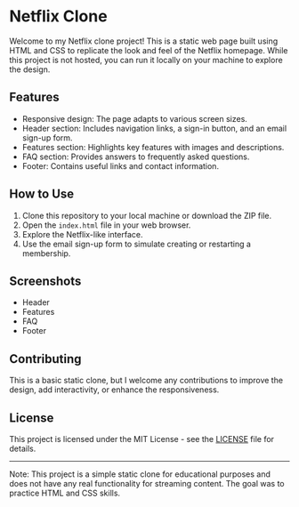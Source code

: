 # Netflix Clone

Welcome to my Netflix clone project! This is a static web page built using HTML and CSS to replicate the look and feel of the Netflix homepage. While this project is not hosted, you can run it locally on your machine to explore the design.

## Features

- Responsive design: The page adapts to various screen sizes.
- Header section: Includes navigation links, a sign-in button, and an email sign-up form.
- Features section: Highlights key features with images and descriptions.
- FAQ section: Provides answers to frequently asked questions.
- Footer: Contains useful links and contact information.

## How to Use

1. Clone this repository to your local machine or download the ZIP file.
2. Open the `index.html` file in your web browser.
3. Explore the Netflix-like interface.
4. Use the email sign-up form to simulate creating or restarting a membership.

## Screenshots

- Header
- Features
- FAQ
- Footer

## Contributing

This is a basic static clone, but I welcome any contributions to improve the design, add interactivity, or enhance the responsiveness.

## License

This project is licensed under the MIT License - see the [LICENSE](LICENSE) file for details.

---

Note: This project is a simple static clone for educational purposes and does not have any real functionality for streaming content. The goal was to practice HTML and CSS skills.


